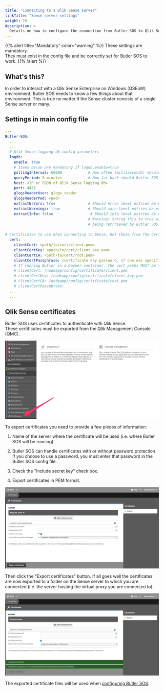 ```yaml
---
title: "Connecting to a Qlik Sense server"
linkTitle: "Sense server settings"
weight: 20
description: >
  Details on how to configure the connection from Butler SOS to Qlik Sense Enterprise on Windows.
---
```


{{% alert title="Mandatory" color="warning" %}}
These settings are mandatory.  
They must exist in the config file and be correctly set for Butler SOS to work.
{{% /alert %}}

## What's this?

In order to interact with a Qlik Sense Enterprise on Windows (QSEoW) environment, Butler SOS needs to know a few things about that environment. This is true no matter if the Sense cluster consists of a single Sense server or many.

## Settings in main config file

```yaml
---
Butler-SOS:
  ...
  ...
  # Qlik Sense logging db config parameters
  logdb:
    enable: true
    # Items below are mandatory if logdb.enable=true
    pollingInterval: 60000            # How often (milliseconds) should Postgres log db be queried for warnings and errors?
    queryPeriod: 5 minutes            # How far back should Butler SOS query for log entries? Default is 5 min
    host: <IP or FQDN of Qlik Sense logging db>
    port: 4432
    qlogsReaderUser: qlogs_reader
    qlogsReaderPwd: <pwd>
    extractErrors: true               # Should error level entries be extracted from log db into Influxdb?
    extractWarnings: true             # Should warn level entries be extracted from log db into Influxdb?
    extractInfo: false                 # Should info level entries be extracted from log db into Influxdb? 
                                      # Warning! Seting this to true will result in LOTS of log messages 
                                      # being retrrieved by Butler SOS!

# Certificates to use when connecting to Sense. Get these from the Certificate Export in QMC.
  cert:
    clientCert: <path/to/cert/client.pem>
    clientCertKey: <path/to/cert/client_key.pem>
    clientCertCA: <path/to/cert/root.pem>
    clientCertPassphrase: <certificate key password, if one was specified when exporting certificates from Sense QMC >
    # If running Butler in a Docker container, the cert paths MUST be the following
    # clientCert: /nodeapp/config/certificate/client.pem
    # clientCertKey: /nodeapp/config/certificate/client_key.pem
    # clientCertCA: /nodeapp/config/certificate/root.pem
    # clientCertPassphrase: 
  ...
  ...
```

## Qlik Sense certificates

Butler SOS uses certificates to authenticate with Qlik Sense.  
These certificates must be exported from the Qlik Management Console (QMC).

![Qlik Sense certificate export](qmc-certexport-1.png "Exporting certificates from Qlik")

To export certificates you need to provide a few pieces of information:  

1. Name of the server where the certificate will be used (i.e. where Butler SOS will be running).

2. Butler SOS can handle certificates with or without password protection. If you choose to use a password, you must enter that password in the Butler SOS config file.

3. Check the "Include secret key" check box.

4. Export certificates in PEM format.

![Qlik Sense certificate export](qmc-certexport-2.png "Exporting certificates from Qlik, step 2")

Then click the "Export certificates" button. If all goes well the certificates are now exported to a folder on the Sense server to which you are connected (i.e. the server hosting the virtual proxy you are connected to):

![Qlik Sense certificate export](qmc-certexport-3.png "Exporting certificates from Qlik - all done!")

The exported certificate files will be used when [configuring Butler SOS](/docs/getting_started/install_config/config_file_format/).
